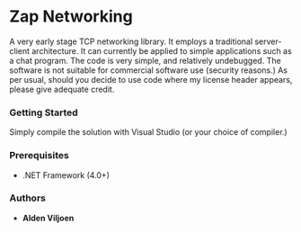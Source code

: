 # Zap Networking
A very early stage TCP networking library. It employs a traditional server-client architecture. It can currently be applied to simple applications such as a chat program. The code is very simple, and relatively undebugged. The software is not suitable for commercial software use (security reasons.) As per usual, should you decide to use code where my license header appears, please give adequate credit.

### Getting Started
Simply compile the solution with Visual Studio (or your choice of compiler.)

### Prerequisites
* .NET Framework (4.0+)

### Authors
* **Alden Viljoen**